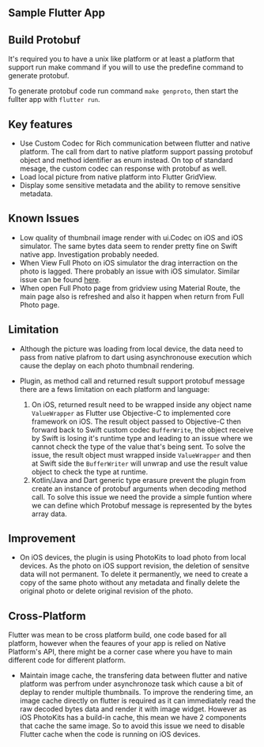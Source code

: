 ## Sample Flutter App ##

## Build Protobuf ##

It's required you to have a unix like platform or at least a platform that support run make command if you will to use the predefine command to generate protobuf.

To generate protobuf code run command `make genproto`, then start the fullter app with `flutter run`.

## Key features ##

- Use Custom Codec for Rich communication between flutter and native platform. The call from dart to native platform support passing protobuf object and method identifier as enum instead. On top of standard mesage, the custom codec can response with protobuf as well.
- Load local picture from native platform into Flutter GridView.
- Display some sensitive metadata and the ability to remove sensitive metadata.

## Known Issues ##

- Low quality of thumbnail image render with ui.Codec on iOS and iOS simulator. The same bytes data seem to render pretty fine on Swift native app. Investigation probably needed.
- When View Full Photo on iOS simulator the drag interraction on the photo is lagged. There probably an issue with iOS simulator. Similar issue can be found [here](https://github.com/flutter/flutter/issues/6135).
- When open Full Photo page from gridview using Material Route, the main page also is refreshed and also it happen when return from Full Photo page.

## Limitation ##

- Although the picture was loading from local device, the data need to pass from native plafrom to dart using asynchronouse execution which cause the deplay on each photo thumbnail rendering.
- Plugin, as method call and returned result support protobuf message there are a fews limitation on each platform and language:

    1. On iOS, returned result need to be wrapped inside any object name `ValueWrapper` as Flutter use Objective-C to implemented core framework on iOS. The result object passed to Objective-C then forward back to Swift custom codec `BufferWrite`, the object receive by Swift is losing it's runtime type and leading to an issue where we cannot check the type of the value that's being sent. To solve the issue, the result object must wrapped inside `ValueWrapper` and then at Swift side the `BufferWriter` will unwrap and use the result value object to check the type at runtime.
    2. Kotlin/Java and Dart generic type erasure prevent the plugin from create an instance of protobuf arguments when decoding method call. To solve this issue we need the provide a simple funtion where we can define which Protobuf message is represented by the bytes array data.

## Improvement ##

- On iOS devices, the plugin is using PhotoKits to load photo from local devices. As the photo on iOS support revision, the deletion of sensitve data will not permanent. To delete it permanently, we need to create a copy of the same photo without any metadata and finally delete the original photo or delete original revision of the photo.

## Cross-Platform ##

Flutter was mean to be cross platform build, one code based for all platform, however when the feaures of your app is relied on Native Platform's API, there might be a corner case where you have to main different code for different platform.

- Maintain image cache, the transfering data between flutter and native platform was perfrom under asynchronoze task which cause a bit of deplay to render multiple thumbnails. To improve the rendering time, an image cache directly on flutter is required as it can immediately read the raw decoded bytes data and render it with image widget. However as iOS PhotoKits has a build-in cache, this mean we have 2 components that cache the same image. So to avoid this issue we need to disable Flutter cache when the code is running on iOS devices.
